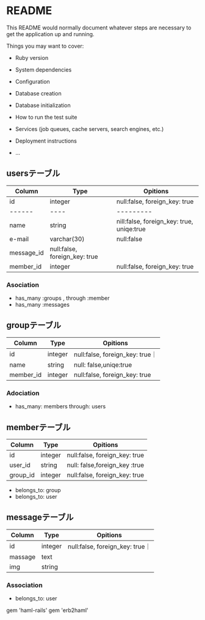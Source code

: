 # README

This README would normally document whatever steps are necessary to get the
application up and running.

Things you may want to cover:

* Ruby version

* System dependencies

* Configuration

* Database creation

* Database initialization

* How to run the test suite

* Services (job queues, cache servers, search engines, etc.)

* Deployment instructions

* ...
## usersテーブル
|Column|Type|Opitions|
|------|----|---------|
|id|integer|null:false, foreign_key: true|
|------|----|---------|
|name|string|nill:false, foreign_key: true, uniqe:true|
|e-mail|varchar(30)|null:false|
|message_id|null:false, foreign_key: true|
|member_id|integer|null:false, foreign_key: true|

### Asociation
- has_many :groups , through :member
- has_many :messages


## groupテーブル

|Column|Type|Opitions|
|------|----|---------|
|id|integer|null:false, foreign_key: true｜
|name|string|null: false,uniqe:true|
|member_id|integer|null:false, foreign_key: true|

### Adociation
- has_many: members through: users

## memberテーブル

|Column|Type|Opitions|
|------|----|---------|
|id|integer|null:false, foreign_key: true|
|user_id|string|null: false,foreign_key :true|
|group_id|integer|null:false, foreign_key: true|


- belongs_to: group 
- belongs_to: user


## messageテーブル

|Column|Type|Opitions|
|------|----|---------|
|id|integer|null:false, foreign_key: true｜
|massage|text|
|img|string|

### Association

- belongs_to: user 


gem 'haml-rails'
gem 'erb2haml'

